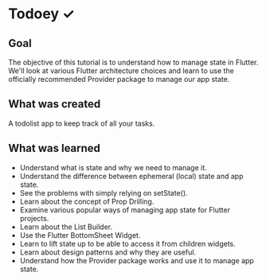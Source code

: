 # Todoey ✓

## Goal

The objective of this tutorial is to understand how to manage state in Flutter. We'll look at various Flutter architecture choices and learn to use the officially recommended Provider package to manage our app state.


## What was created

A todolist app to keep track of all your tasks.

## What was learned

- Understand what is state and why we need to manage it.
- Understand the difference between ephemeral (local) state and app state.
- See the problems with simply relying on setState().
- Learn about the concept of Prop Drilling.
- Examine various popular ways of managing app state for Flutter projects.
- Learn about the List Builder.
- Use the Flutter BottomSheet Widget.
- Learn to lift state up to be able to access it from children widgets.
- Learn about design patterns and why they are useful.
- Understand how the Provider package works and use it to manage app state.
